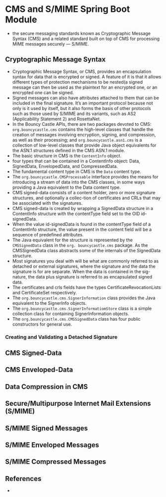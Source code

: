 # CMS and S/MIME Spring Boot Module

- the secure messaging standards known as Cryptographic Message Syntax (CMS) and a related standard
  built on top of CMS for processing MIME messages securely — S/MIME.

## Cryptographic Message Syntax

- Cryptographic Message Syntax, or CMS, provides an encapsulation syntax for data that is encrypted
  or signed. A feature of it is that it allows different types of protection mechanisms to be
  nested(a signed message can then be used as the plaintext for an encrypted one, or an encrypted
  one can be signed.
- Signed messages can also have attributes attached to them that can be included in the final
  signature. It’s an important protocol because not only is it used by itself, but it also forms the
  basis of other protocols such as those used by S/MIME and its variants, such as AS2 (Applicability
  Statement 2) and RosettaNet.
- In the Bouncy Castle APIs, there are two packages devoted to CMS: `org.bouncycastle.cms` contains
  the high-level classes that handle the creation of messages involving encryption, signing, and
  compression, as well as their processing; and `org.bouncycastle.asn1.cms` is a collection of
  low-level classes that provide Java object equivalents for the ASN.1 structures defined in the CMS
  ASN.1 module.
- The basic structure in CMS is the `ContentInfo` object.
- four types that can be contained in a ContentInfo object: Data, SignedData, EnvelopedData, and
  CompressedData.
- The fundamental content type in CMS is the `Data` content type.
- The `org.bouncycastle.CMSProcessable` interface provides the means for introducing a stream of
  data into the CMS classes, in some ways providing a Java equivalent to the Data content type.
- CMS signed-data consists of a content holder, zero or more signature structures, and optionally a
  collec-tion of certificates and CRLs that may be associated with the signatures.
- CMS signed-data is created by wrapping a SignedData structure in a ContentInfo structure with the
  contentType field set to the OID id-signedData.
- When the value id-signedData is found in the contentType field of a ContentInfo structure, the
  value present in the content field will be a sequence of predefined attributes.
- The Java equivalent for the structure is represented by the `CMSSignedData` class in
  the `org. bouncycastle.cms` package. As the CMSSignedData class abstracts some of the internals of
  the SignedData structure.
- Most signatures you deal with will be what are commonly referred to as detached or external
  signatures, where the signature and the data the signature is for are separate. When the data is
  contained in the sig-nature, the data plus signature is referred to as encapsulated signed data.
- The certificates and crls fields have the types CertificateRevocationLists and CertificateSet
  respectively.
- The `org.bouncycastle.cms.SignerInformation` class provides the Java equivalent to the SignerInfo
  objects.
- The `org.bouncycastle.cms.SignerInformatiomStore` class is a simple collection class for
  containing SignerInformation objects.
- The `org.bouncycastle.cms.CMSSignedData` class has four public constructors for general use.

### Creating and Validating a Detached Signature

## CMS Signed-Data

## CMS Enveloped-Data

## Data Compression in CMS

## Secure/Multipurpose Internet Mail Extensions (S/MIME)

## S/MIME Signed Messages

## S/MIME Enveloped Messages

## S/MIME Compressed Messages

## References

- []()

